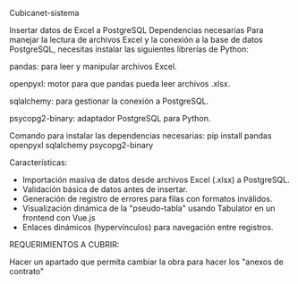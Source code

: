 Cubicanet-sistema

Insertar datos de Excel a PostgreSQL
Dependencias necesarias
Para manejar la lectura de archivos Excel y la conexión a la base de datos PostgreSQL, necesitas instalar las siguientes librerías de Python:

pandas: para leer y manipular archivos Excel.

openpyxl: motor para que pandas pueda leer archivos .xlsx.

sqlalchemy: para gestionar la conexión a PostgreSQL.

psycopg2-binary: adaptador PostgreSQL para Python.

Comando para instalar las dependencias necesarias: pip install pandas openpyxl sqlalchemy psycopg2-binary

Características:
-  Importación masiva de datos desde archivos Excel (.xlsx) a PostgreSQL.
-  Validación básica de datos antes de insertar.
-  Generación de registro de errores para filas con formatos inválidos.
-  Visualización dinámica de la "pseudo-tabla" usando Tabulator en un frontend con Vue.js
-  Enlaces dinámicos (hypervínculos) para navegación entre registros.



REQUERIMIENTOS  A CUBRIR:

Hacer un apartado que permita cambiar la obra para hacer los "anexos de contrato"
